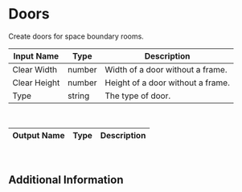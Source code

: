 

# Doors

Create doors for space boundary rooms.

|Input Name|Type|Description|
|---|---|---|
|Clear Width|number|Width of a door without a frame.|
|Clear Height|number|Height of a door without a frame.|
|Type|string|The type of door.|


<br>

|Output Name|Type|Description|
|---|---|---|


<br>

## Additional Information